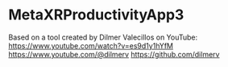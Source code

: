 # MetaXRProductivityApp3
Based on a tool created by Dilmer Valecillos on YouTube: https://www.youtube.com/watch?v=es9d1y1hYfM
https://www.youtube.com/@dilmerv
https://github.com/dilmerv
